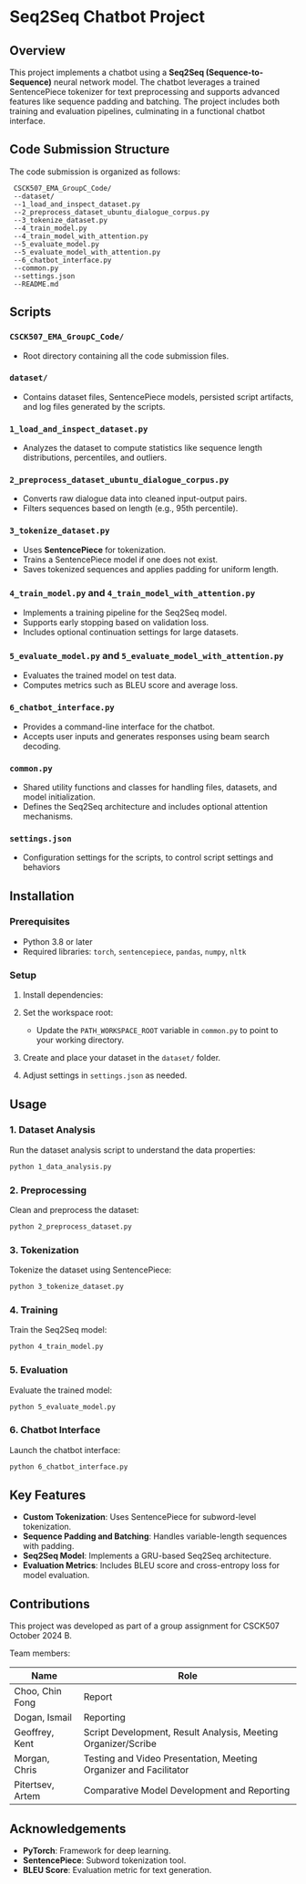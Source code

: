 # Seq2Seq Chatbot Project

## Overview

This project implements a chatbot using a **Seq2Seq (Sequence-to-Sequence)** neural network model. The chatbot leverages a trained SentencePiece tokenizer for text preprocessing and supports advanced features like sequence padding and batching. The project includes both training and evaluation pipelines, culminating in a functional chatbot interface.

## Code Submission Structure

The code submission is organized as follows:

```shell
 CSCK507_EMA_GroupC_Code/
 --dataset/
 --1_load_and_inspect_dataset.py
 --2_preprocess_dataset_ubuntu_dialogue_corpus.py
 --3_tokenize_dataset.py
 --4_train_model.py
 --4_train_model_with_attention.py
 --5_evaluate_model.py
 --5_evaluate_model_with_attention.py
 --6_chatbot_interface.py
 --common.py
 --settings.json
 --README.md
```

## Scripts

### `CSCK507_EMA_GroupC_Code/`

- Root directory containing all the code submission files.

### `dataset/`

- Contains dataset files, SentencePiece models, persisted script artifacts, and log files generated by the scripts.

### `1_load_and_inspect_dataset.py`

- Analyzes the dataset to compute statistics like sequence length distributions, percentiles, and outliers.

### `2_preprocess_dataset_ubuntu_dialogue_corpus.py`

- Converts raw dialogue data into cleaned input-output pairs.
- Filters sequences based on length (e.g., 95th percentile).

### `3_tokenize_dataset.py`

- Uses **SentencePiece** for tokenization.
- Trains a SentencePiece model if one does not exist.
- Saves tokenized sequences and applies padding for uniform length.

### `4_train_model.py` and `4_train_model_with_attention.py`

- Implements a training pipeline for the Seq2Seq model.
- Supports early stopping based on validation loss.
- Includes optional continuation settings for large datasets.

### `5_evaluate_model.py` and `5_evaluate_model_with_attention.py`

- Evaluates the trained model on test data.
- Computes metrics such as BLEU score and average loss.

### `6_chatbot_interface.py`

- Provides a command-line interface for the chatbot.
- Accepts user inputs and generates responses using beam search decoding.

### `common.py`

- Shared utility functions and classes for handling files, datasets, and model initialization.
- Defines the Seq2Seq architecture and includes optional attention mechanisms.

### `settings.json`

- Configuration settings for the scripts, to control script settings and behaviors

## Installation

### Prerequisites

- Python 3.8 or later
- Required libraries: `torch`, `sentencepiece`, `pandas`, `numpy`, `nltk`

### Setup

1. Install dependencies:

2. Set the workspace root:
   - Update the `PATH_WORKSPACE_ROOT` variable in `common.py` to point to your working directory.

3. Create and place your dataset in the `dataset/` folder.

4. Adjust settings in `settings.json` as needed.

## Usage

### 1. Dataset Analysis

Run the dataset analysis script to understand the data properties:

```bash
python 1_data_analysis.py
```

### 2. Preprocessing

Clean and preprocess the dataset:

```bash
python 2_preprocess_dataset.py
```

### 3. Tokenization

Tokenize the dataset using SentencePiece:

```bash
python 3_tokenize_dataset.py
```

### 4. Training

Train the Seq2Seq model:

```bash
python 4_train_model.py
```

### 5. Evaluation

Evaluate the trained model:

```bash
python 5_evaluate_model.py
```

### 6. Chatbot Interface

Launch the chatbot interface:

```bash
python 6_chatbot_interface.py
```

## Key Features

- **Custom Tokenization**: Uses SentencePiece for subword-level tokenization.
- **Sequence Padding and Batching**: Handles variable-length sequences with padding.
- **Seq2Seq Model**: Implements a GRU-based Seq2Seq architecture.
- **Evaluation Metrics**: Includes BLEU score and cross-entropy loss for model evaluation.

## Contributions

This project was developed as part of a group assignment for CSCK507 October 2024 B.

Team members:

|Name|Role|
|---|---|
|Choo, Chin Fong|Report|
|Dogan, Ismail|Reporting|
|Geoffrey, Kent|Script Development, Result Analysis, Meeting Organizer/Scribe|
|Morgan, Chris|Testing and Video Presentation, Meeting Organizer and Facilitator|
|Pitertsev, Artem|Comparative Model Development and Reporting|

## Acknowledgements

- **PyTorch**: Framework for deep learning.
- **SentencePiece**: Subword tokenization tool.
- **BLEU Score**: Evaluation metric for text generation.
